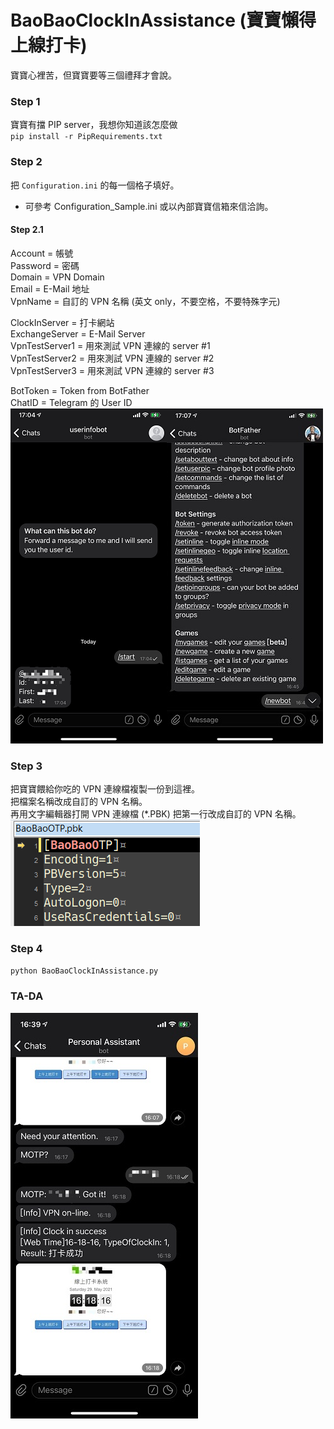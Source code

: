 # BaoBaoClockInAssistance (寶寶懶得上線打卡)
寶寶心裡苦，但寶寶要等三個禮拜才會說。  
  
### Step 1
寶寶有擋 PIP server，我想你知道該怎麼做  
`pip install -r PipRequirements.txt`  
  
### Step 2
把 `Configuration.ini` 的每一個格子填好。  
* 可參考 Configuration_Sample.ini 或以內部寶寶信箱來信洽詢。  
  
#### Step 2.1
Account  = 帳號  
Password = 密碼  
Domain   = VPN Domain  
Email    = E-Mail 地址  
VpnName  = 自訂的 VPN 名稱 (英文 only，不要空格，不要特殊字元)  
  
ClockInServer  = 打卡網站  
ExchangeServer = E-Mail Server  
VpnTestServer1 = 用來測試 VPN 連線的 server #1  
VpnTestServer2 = 用來測試 VPN 連線的 server #2  
VpnTestServer3 = 用來測試 VPN 連線的 server #3  
  
BotToken = Token from BotFather  
ChatID   = Telegram 的 User ID  
![image](https://github.com/WilbertHsu/BaoBaoClockInAssistance/blob/main/img/TelegramBotAndId.png)  
  
### Step 3
把寶寶餵給你吃的 VPN 連線檔複製一份到這裡。  
把檔案名稱改成自訂的 VPN 名稱。  
再用文字編輯器打開 VPN 連線檔 (*.PBK) 把第一行改成自訂的 VPN 名稱。  
![image](https://github.com/WilbertHsu/BaoBaoClockInAssistance/blob/main/img/ChangePkbName.png)  
  
### Step 4
`python BaoBaoClockInAssistance.py`  
  
### TA-DA
![image](https://github.com/WilbertHsu/BaoBaoClockInAssistance/blob/main/img/TelegramClockInResult.jpg)  
